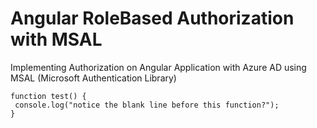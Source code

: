 # Angular RoleBased Authorization with MSAL
Implementing Authorization on Angular Application with Azure AD using MSAL (Microsoft Authentication Library)

 ```
function test() {
  console.log("notice the blank line before this function?");
}
```

 
